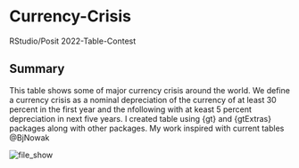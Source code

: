 # Currency-Crisis
RStudio/Posit 2022-Table-Contest

## Summary
This table shows some of major currency crisis around the world. We define a currency crisis as a nominal depreciation of the currency of at least 30 percent in the first year and the nfollowing with at keast 5 percent depreciation in next five years. I created table using {gt} and {gtExtras} packages along with other packages. My work inspired with current tables @BjNowak


![file_show](https://user-images.githubusercontent.com/46971211/200662398-80cf1b8d-9f0f-4765-9b10-8fafb0631738.png)


